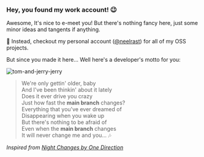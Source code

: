 ### Hey, you found my work account! 😉

Awesome, It's nice to e-meet you! But there's nothing fancy here, just some minor ideas and tangents if anything. 

🔭  Instead, checkout my personal account ([@neelrast](https://github.com/neelrast)) for all of my OSS projects.

But since you made it here... Well here's a developer's motto for you: 

![tom-and-jerry-jerry](https://user-images.githubusercontent.com/61432194/157550584-5d781525-1744-46d6-93d6-7213d18de1f6.gif)

> We're only gettin' older, baby <br>
> And I've been thinkin' about it lately <br>
> Does it ever drive you crazy <br>
> Just how fast the **main branch** changes? <br>
> Everything that you've ever dreamed of <br>
> Disappearing when you wake up <br>
> But there's nothing to be afraid of <br>
> Even when the **main branch** changes <br>
> It will never change me and you... 🎶

_Inspired from [Night Changes by One Direction](https://www.youtube.com/watch?v=syFZfO_wfMQ)_
